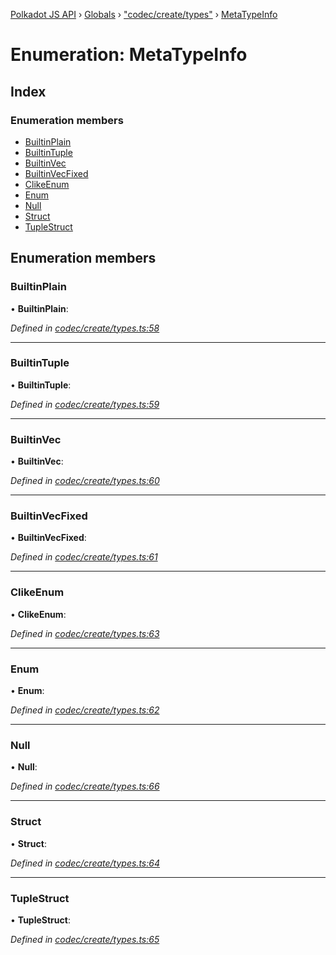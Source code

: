 [Polkadot JS API](../README.md) › [Globals](../globals.md) › ["codec/create/types"](../modules/_codec_create_types_.md) › [MetaTypeInfo](_codec_create_types_.metatypeinfo.md)

# Enumeration: MetaTypeInfo

## Index

### Enumeration members

* [BuiltinPlain](_codec_create_types_.metatypeinfo.md#builtinplain)
* [BuiltinTuple](_codec_create_types_.metatypeinfo.md#builtintuple)
* [BuiltinVec](_codec_create_types_.metatypeinfo.md#builtinvec)
* [BuiltinVecFixed](_codec_create_types_.metatypeinfo.md#builtinvecfixed)
* [ClikeEnum](_codec_create_types_.metatypeinfo.md#clikeenum)
* [Enum](_codec_create_types_.metatypeinfo.md#enum)
* [Null](_codec_create_types_.metatypeinfo.md#null)
* [Struct](_codec_create_types_.metatypeinfo.md#struct)
* [TupleStruct](_codec_create_types_.metatypeinfo.md#tuplestruct)

## Enumeration members

###  BuiltinPlain

• **BuiltinPlain**:

*Defined in [codec/create/types.ts:58](https://github.com/polkadot-js/api/blob/e12f2f67c6/packages/types/src/codec/create/types.ts#L58)*

___

###  BuiltinTuple

• **BuiltinTuple**:

*Defined in [codec/create/types.ts:59](https://github.com/polkadot-js/api/blob/e12f2f67c6/packages/types/src/codec/create/types.ts#L59)*

___

###  BuiltinVec

• **BuiltinVec**:

*Defined in [codec/create/types.ts:60](https://github.com/polkadot-js/api/blob/e12f2f67c6/packages/types/src/codec/create/types.ts#L60)*

___

###  BuiltinVecFixed

• **BuiltinVecFixed**:

*Defined in [codec/create/types.ts:61](https://github.com/polkadot-js/api/blob/e12f2f67c6/packages/types/src/codec/create/types.ts#L61)*

___

###  ClikeEnum

• **ClikeEnum**:

*Defined in [codec/create/types.ts:63](https://github.com/polkadot-js/api/blob/e12f2f67c6/packages/types/src/codec/create/types.ts#L63)*

___

###  Enum

• **Enum**:

*Defined in [codec/create/types.ts:62](https://github.com/polkadot-js/api/blob/e12f2f67c6/packages/types/src/codec/create/types.ts#L62)*

___

###  Null

• **Null**:

*Defined in [codec/create/types.ts:66](https://github.com/polkadot-js/api/blob/e12f2f67c6/packages/types/src/codec/create/types.ts#L66)*

___

###  Struct

• **Struct**:

*Defined in [codec/create/types.ts:64](https://github.com/polkadot-js/api/blob/e12f2f67c6/packages/types/src/codec/create/types.ts#L64)*

___

###  TupleStruct

• **TupleStruct**:

*Defined in [codec/create/types.ts:65](https://github.com/polkadot-js/api/blob/e12f2f67c6/packages/types/src/codec/create/types.ts#L65)*

